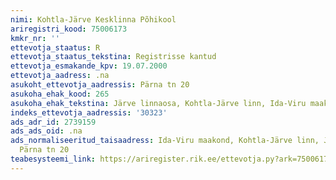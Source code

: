 ```yaml
---
nimi: Kohtla-Järve Kesklinna Põhikool
ariregistri_kood: 75006173
kmkr_nr: ''
ettevotja_staatus: R
ettevotja_staatus_tekstina: Registrisse kantud
ettevotja_esmakande_kpv: 19.07.2000
ettevotja_aadress: .na
asukoht_ettevotja_aadressis: Pärna tn 20
asukoha_ehak_kood: 265
asukoha_ehak_tekstina: Järve linnaosa, Kohtla-Järve linn, Ida-Viru maakond
indeks_ettevotja_aadressis: '30323'
ads_adr_id: 2739159
ads_ads_oid: .na
ads_normaliseeritud_taisaadress: Ida-Viru maakond, Kohtla-Järve linn, Järve linnaosa,
  Pärna tn 20
teabesysteemi_link: https://ariregister.rik.ee/ettevotja.py?ark=75006173&ref=rekvisiidid
---
```


